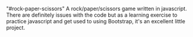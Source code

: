"#rock-paper-scissors" 
A rock/paper/scissors game written in javascript. There are definitely issues with the code but as a learning exercise to practice javascript and get used to using Bootstrap, it's an excellent little project.
